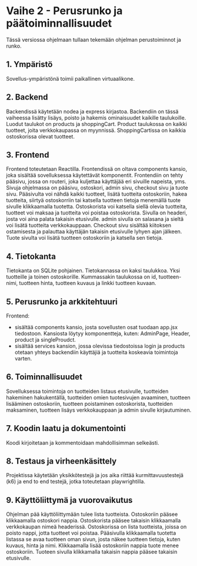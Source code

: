 # Vaihe 2 - Perusrunko ja päätoiminnallisuudet
Tässä versiossa ohjelmaan tullaan tekemään ohjelman perustoiminnot ja runko.

## 1. Ympäristö

Sovellus-ympäristönä toimii  paikallinen virtuaalikone.

## 2. Backend

Backendissä käytetään nodea ja express kirjastoa. Backendiin on tässä vaiheessa lisätty lisäys, poisto ja hakemis ominaisuudet kaikille taulukoille. Luodut taulukot on products ja shoppingCart. Product taulukossa on kaikki tuotteet, joita verkkokaupassa on myynnissä. ShoppingCartissa on kaikkia ostoskorissa olevat tuotteet. 

## 3. Frontend

Frontend toteutetaan Reactilla. Frontendissä on oltava components kansio, joka sisältää sovelluksessa käytettävät komponentit. Frontendiin on tehty pääsivu, jossa on routeri, joka kuljettaa käyttäjää eri sivuille napeista, yms. Sivuja ohjelmassa on pääsivu, ostoskori, admin sivu, checkout sivu ja tuote sivu. Pääsivulta voi nähdä kaikki tuotteet, lisätä tuotteita ostoskoriin, hakea tuotteita, siirtyä ostoskorriin tai katsella tuotteen tietoja menemällä tuote sivulle klikkaamalla tuotetta. Ostoskorista voi katsella siellä olevia tuotteita, tuotteet voi maksaa ja tuotteita voi poistaa ostoskorista. Sivulla on headeri, josta voi aina palata takaisin etusivulle. admin sivulla on salasana ja sieltä voi lisätä tuotteita verkkokauppaan. Checkout sivu sisältää kiitoksen ostamisesta ja palauttaa käyttäjän takaisin etusivulle lyhyen ajan jälkeen. Tuote sivulta voi lisätä tuotteen ostoskoriin ja katsella sen tietoja.

## 4. Tietokanta

Tietokanta on SQLite pohjainen. Tietokannassa on kaksi taulukkoa. Yksi tuotteille ja toinen ostoskorille. Kummassakin taulukossa on id, tuotteen-nimi, tuotteen hinta, tuotteen kuvaus ja linkki tuotteen kuvaan.

## 5. Perusrunko ja arkkitehtuuri

Frontend:
- sisältää components kansio, josta sovellusten osat tuodaan app.jsx tiedostoon. Kansiosta löytyy komponentteja, kuten: AdminPage, Header, product ja singleProudct.
- sisältää services kansion, jossa olevissa tiedostoissa login ja products otetaan yhteys backendiin käyttäjiä ja tuotteita koskeavia toimintoja varten.

## 6. Toiminnallisuudet

Sovelluksessa toimintoja on tuotteiden listaus etusivulle, tuotteiden hakeminen hakukentällä, tuotteiden omien tuotesivujen avaaminen, tuotteen lisääminen ostoskoriin, tuotteen poistaminen ostoskorista, tuotteiden maksaminen, tuotteen lisäys verkkokauppaan ja admin sivulle kirjautuminen.

## 7. Koodin laatu ja dokumentointi

Koodi kirjoitetaan ja kommentoidaan mahdollisimman selkeästi. 

## 8. Testaus ja virheenkäsittely

Projektissa käytetään yksikkötestejä ja jos aika riittää kurmittavuustestejä (k6) ja end to end testejä, jotka toteutetaan playwrightilla.

## 9. Käyttöliittymä ja vuorovaikutus

Ohjelman pää käyttöliittymään tulee lista tuotteista. Ostoskoriin pääsee klikkaamalla ostoskori nappia. Ostoskorista pääsee takaisin klikkaamalla verkkokaupan nimeä headerissä. Ostoskorissa on lista tuotteista, joissa on poisto nappi, jotta tuotteet voi poistaa. Pääsivulla klikkaamalla tuotetta listassa se avaa tuotteen oman sivun, josta näkee tuotteen tietoja, kuten kuvaus, hinta ja nimi. Klikkaamalla lisää ostoskoriin nappia tuote menee ostoskoriin. Tuoteen sivulla klikkamalla takaisin nappia pääsee takaisin etusivulle.
